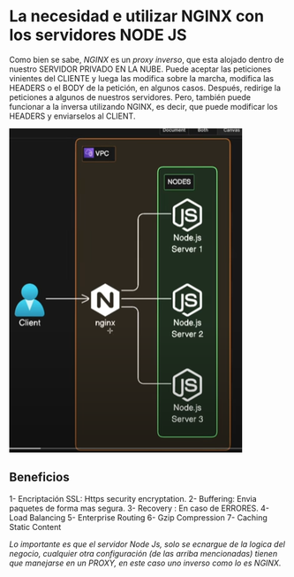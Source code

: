 # La necesidad e utilizar NGINX con los servidores NODE JS

Como bien se sabe, *NGINX* es un *proxy inverso*, que esta alojado dentro de nuestro SERVIDOR PRIVADO EN LA NUBE. Puede aceptar las peticiones vinientes del CLIENTE y luega las modifica sobre la marcha, modifica las HEADERS o el BODY de la petición, en algunos casos. Después, redirige la peticiones a algunos de nuestros servidores.
Pero, también puede funcionar a la inversa utilizando NGINX, es decir, que puede modificar los HEADERS y enviarselos al CLIENT.

![alt text](image.png)


## Beneficios

1- Encriptación SSL: Https security encryptation.
2- Buffering: Envia paquetes de forma mas segura.
3- Recovery : En caso de ERRORES.
4- Load Balancing
5- Enterprise Routing
6- Gzip Compression
7- Caching Static Content

*Lo importante es que el servidor Node Js, solo se ecnargue de la logica del negocio, cualquier otra configuración (de las arriba mencionadas) tienen que manejarse en un PROXY, en este caso uno inverso como lo es NGINX.*